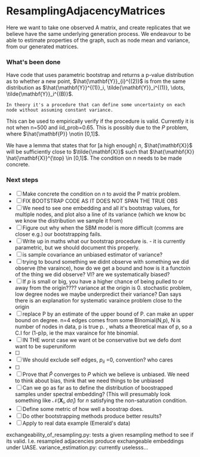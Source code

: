 # ResamplingAdjacencyMatrices

Here we want to take one observed A matrix, and create replicates that we believe have the same underlying generation process. We endeavour to be able to estimate properties of the graph, such as node mean and variance, from our generated matrices.

### What's been done

Have code that uses parametric bootstrap and returns a p-value distribution as to whether a new point, $\hat{\mathbf{Y}}_{i}^{(2)}$ is from the same distribution as $\hat{\mathbf{Y}}^{(1)}_i, \tilde{\mathbf{Y}}_i^{(1)}, \dots, \tilde{\mathbf{Y}}_i^{(B)}$.

    In theory it's a procedure that can define some uncertainty on each node without assuming constant variance.

This can be used to empirically verify if the procedure is valid. Currently it is not when n=500 and iid_prob=0.65. This is possibly due to the $P$ problem, where $\hat{\mathbf{P}} \notin [0,1]$.

We have a lemma that states that for [a high enough] $n$, $\hat{\mathbf{X}}$ will be sufficiently close to $\tilde{\mathbf{X}}$ such that $\hat{\mathbf{X}} \hat{\mathbf{X}}^{\top} \in [0,1]$. The condition on $n$ needs to be made concrete.

### Next steps

-   [ ] Make concrete the condition on $n$ to avoid the P matrix problem.
-   [ ] FIX BOOTSTRAP CODE AS IT DOES NOT SPAN THE TRUE OBS
-   [ ] We need to see one embedding and all it's bootstrap values, for multiple nodes, and plot also a line of its variance (which we know bc we know the distribution we sample it from)
-   [ ] Figure out why when the SBM model is more difficult (comms are closer e.g.) our bootstrapping fails.
-   [ ] Write up in maths what our bootstrap procedure is. - it is currently parametric, but we should document this properly.
-   [ ] is sample covariance an unbiased estimator of variance?
-   [ ] trying to bound something we didnt observe with something we did observe (the varaince), how do we get a bound and how is it a functoin of the thing we did observe? VI? are we systematically biased?
-   [ ] If $p$ is small or big, you have a higher chance of being pulled to or away from the origin???? variance at the origin is 0. stochastic problem, low  degree nodes we maybe underpredict their variance? Dan says there is an explanation for systematic varaince problem close to the origin
-   [ ] replace P by an estimate of the upper bound of P. can make an upper bound on degree. n=4 edges comes from some BInomial(N,p), N is number of nodes in data, p is true p. , whats a theoretical max of p, so a C.I for (1-p)p, ie the max varaince for hte binomial.
-   [ ] IN THE worst case we want ot be conservative but we defo dont want to be superuniform 
-   [ ] 
-   [ ] We should exclude self edges, $p_{ii}$ =0, convention? who cares
-   [ ] 
-   [ ] Prove that $\hat{P}$ converges to $P$ which we believe is unbiased. We need to think about bias, think that we need things to be unbiased
-   [ ] Can we go as far as to define the distribution of boostrapped samples under spectral embedding? (This will presumably look something like $\mathcal{N}(\mathbf{X}_{i},d\hat{\sigma}_{i})$ for $n$ satisfying the non-saturation condition.
-   [ ] Define some metric of how well a boostrap does.
-   [ ] Do other bootstrapping methods produce better results?
-   [ ] Apply to real data example (Emerald's data)

exchangeability_of_resampling.py: tests a given resampling method to see if its valid. I.e. resampled adjacencies produce exchangeable embeddings under UASE.
variance_estimation.py: currently uselesss...
